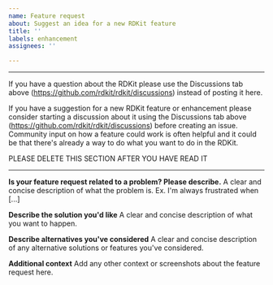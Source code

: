 ```yaml
---
name: Feature request
about: Suggest an idea for a new RDKit feature
title: ''
labels: enhancement
assignees: ''

---
```


-----------------------------------------

If you have a question about the RDKit please use the Discussions tab above (https://github.com/rdkit/rdkit/discussions) instead of posting it here.

If you have a suggestion for a new RDKit feature or enhancement please consider starting a discussion about it using the Discussions tab above (https://github.com/rdkit/rdkit/discussions) before creating an issue. Community input on how a feature could work is often helpful and it could be that there's already a way to do what you want to do in the RDKit.

PLEASE DELETE THIS SECTION AFTER YOU HAVE READ IT

-----------------------------------------

**Is your feature request related to a problem? Please describe.**
A clear and concise description of what the problem is. Ex. I'm always frustrated when [...]

**Describe the solution you'd like**
A clear and concise description of what you want to happen.

**Describe alternatives you've considered**
A clear and concise description of any alternative solutions or features you've considered.

**Additional context**
Add any other context or screenshots about the feature request here.
